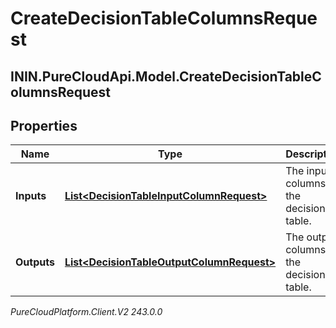 # CreateDecisionTableColumnsRequest

## ININ.PureCloudApi.Model.CreateDecisionTableColumnsRequest

## Properties

|Name | Type | Description | Notes|
|------------ | ------------- | ------------- | -------------|
| **Inputs** | [**List&lt;DecisionTableInputColumnRequest&gt;**](DecisionTableInputColumnRequest) | The input columns of the decision table. | |
| **Outputs** | [**List&lt;DecisionTableOutputColumnRequest&gt;**](DecisionTableOutputColumnRequest) | The output columns of the decision table. | |



_PureCloudPlatform.Client.V2 243.0.0_
